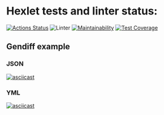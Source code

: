 # Hexlet tests and linter status:

[![Actions Status](https://github.com/typ99/frontend-project-lvl2/workflows/hexlet-check/badge.svg)](https://github.com/typ99/frontend-project-lvl2/actions)
![Linter](https://github.com/typ99/frontend-project-lvl2/actions/workflows/linter.yml/badge.svg)
[![Maintainability](https://api.codeclimate.com/v1/badges/a99a88d28ad37a79dbf6/maintainability)](https://codeclimate.com/github/codeclimate/codeclimate/maintainability)
[![Test Coverage](https://api.codeclimate.com/v1/badges/a99a88d28ad37a79dbf6/test_coverage)](https://codeclimate.com/github/codeclimate/codeclimate/test_coverage)

## Gendiff example

### JSON

[![asciicast](https://asciinema.org/a/ASr4O6hVfi0vs1Red44YlwMzR.svg)](https://asciinema.org/a/ASr4O6hVfi0vs1Red44YlwMzR)

### YML

[![asciicast](https://asciinema.org/a/lFPbKvuZkcusPOmCrAu82dwxV.svg)](https://asciinema.org/a/lFPbKvuZkcusPOmCrAu82dwxV)